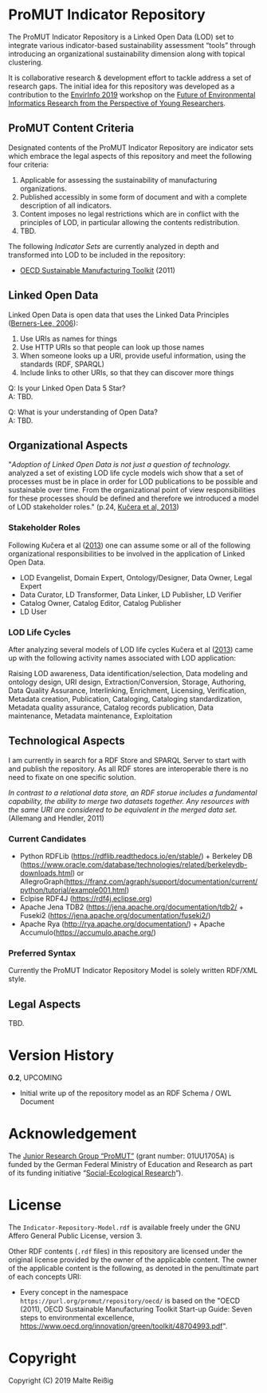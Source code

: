 
# ProMUT Indicator Repository

The ProMUT Indicator Repository is a Linked Open Data (LOD) set to integrate various indicator-based sustainability assessment “tools” through introducing an organizational sustainability dimension along with topical clustering.

It is collaborative research & development effort to tackle address a set of research gaps. The initial idea for this repository was developed as a contribution to the [EnvirInfo 2019](https://enviroinfo2019.org/) workshop on the [Future of Environmental Informatics Research from the Perspective of Young Researchers](https://enviroinfo2019.org/workshops/#track3).

## ProMUT Content Criteria

Designated contents of the ProMUT Indicator Repository are indicator sets which embrace the legal aspects of this repository and meet the following four criteria:

1. Applicable for assessing the sustainability of manufacturing organizations.
1. Published accessibly in some form of document and with a complete description of all indicators.
1. Content imposes no legal restrictions which are in conflict with the principles of LOD, in particular allowing the contents redistribution.
1. TBD.

The following _Indicator Sets_ are currently analyzed in depth and transformed into LOD to be included in the repository:

* [OECD Sustainable Manufacturing Toolkit](https://www.oecd.org/innovation/green/toolkit/oecdsustainablemanufacturingindicators.htm) (2011)

## Linked Open Data

Linked Open Data is open data that uses the Linked Data Principles ([Berners-Lee, 2006](https://www.w3.org/DesignIssues/LinkedData.html)):

1. Use URIs as names for things
1. Use HTTP URIs so that people can look up those names
1. When someone looks up a URI, provide useful information, using the standards (RDF, SPARQL)
1. Include links to other URIs, so that they can discover more things

Q: Is your Linked Open Data 5 Star?<br/>
A: TBD.

Q: What is your understanding of Open Data?<br/>
A: TBD.

## Organizational Aspects

"_Adoption of Linked Open Data is not just a question of technology._ analyzed a set of existing LOD life cycle models wich show that a set of processes must be in place in order for LOD publications to be possible and sustainable over time. From the organizational point of view responsibilities for these processes should be defined and therefore we introduced a model of LOD stakeholder roles." (p.24, [Kučera et al, 2013](https://www.tib.eu/en/search/id/tema%3ATEMA20170113382/Linked-open-data-stakeholder-roles/))

### Stakeholder Roles

Following Kučera et al ([2013](https://www.tib.eu/en/search/id/tema%3ATEMA20170113382/Linked-open-data-stakeholder-roles/)) one can assume some or all of the following organizational responsibilities to be involved in the application of Linked Open Data.

* LOD Evangelist, Domain Expert, Ontology/Designer, Data Owner, Legal Expert
* Data Curator, LD Transformer, Data Linker, LD Publisher, LD Verifier
* Catalog Owner, Catalog Editor, Catalog Publisher
* LD User

### LOD Life Cycles

After analyzing several models of LOD life cycles Kučera et al ([2013](https://www.tib.eu/en/search/id/tema%3ATEMA20170113382/Linked-open-data-stakeholder-roles/)) came up with the following activity names associated with LOD application: 

Raising LOD awareness, Data identification/selection, Data modeling and ontology design, URI design, Extraction/Conversion, Storage, Authoring, Data Quality Assurance, Interlinking, Enrichment, Licensing, Verification, Metadata creation, Publication, Cataloging, Cataloging standardization, Metadata quality assurance, Catalog records publication, Data maintenance, Metadata maintenance, Exploitation

## Technological Aspects

I am currently in search for a RDF Store and SPARQL Server to start with and publish the repository. As all RDF stores are interoperable there is no need to fixate on one specific solution.

_In contrast to a relational data store, an RDF storue includes a fundamental capability, the ability to merge two datasets together. Any resources with the same URI are considered to be equivalent in the merged data set._ (Allemang and Hendler, 2011)

### Current Candidates

* Python RDFLib (https://rdflib.readthedocs.io/en/stable/) + Berkeley DB (https://www.oracle.com/database/technologies/related/berkeleydb-downloads.html) or AllegroGraph(https://franz.com/agraph/support/documentation/current/python/tutorial/example001.html)
* Eclpise RDF4J (https://rdf4j.eclipse.org)
* Apache Jena TDB2 (https://jena.apache.org/documentation/tdb2/ + Fuseki2 (https://jena.apache.org/documentation/fuseki2/)
* Apache Rya (http://rya.apache.org/documentation/) + Apache Accumulo(https://accumulo.apache.org/)

### Preferred Syntax

Currently the ProMUT Indicator Repository Model is solely written RDF/XML style.

## Legal Aspects

TBD.

# Version History

**0.2**, UPCOMING

* Initial write up of the repository model as an RDF Schema / OWL Document

# Acknowledgement

The [Junior Research Group “ProMUT”](https://purl.org/promut) (grant number: 01UU1705A) is funded by the German Federal Ministry of Education and Research as part of its funding initiative “[Social-Ecological Research](https://twitter.com/soef_BMBF)“).

# License

The `Indicator-Repository-Model.rdf` is available freely under the GNU Affero General Public License, version 3.

Other RDF contents (`.rdf` files) in this repository are licensed under the original license provided by the owner of the applicable content. The owner of the applicable content is the following, as denoted in the penultimate part of each concepts URI:

* Every concept in the namespace `https://purl.org/promut/repository/oecd/` is based on the "OECD (2011), OECD Sustainable Manufacturing Toolkit Start-up Guide: Seven steps to environmental excellence, https://www.oecd.org/innovation/green/toolkit/48704993.pdf".

# Copyright

Copyright (C) 2019 Malte Reißig
